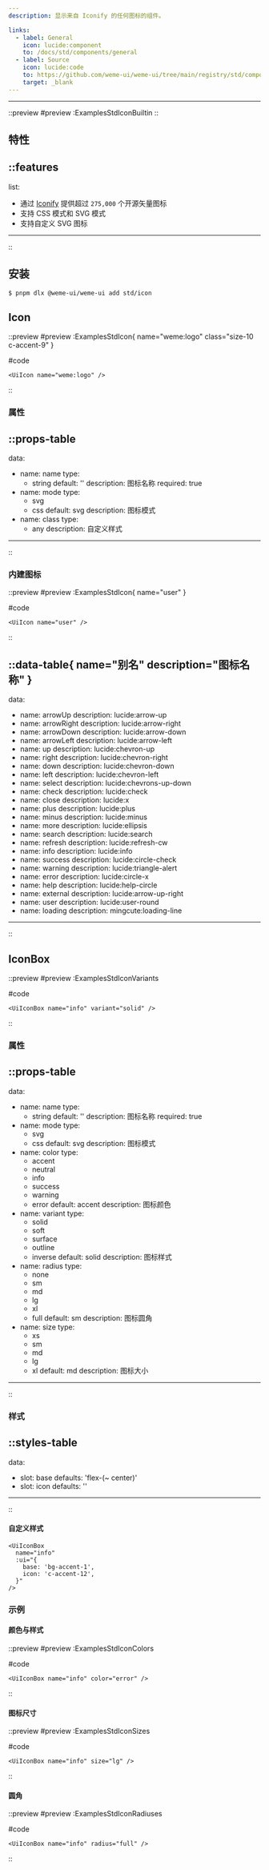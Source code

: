 ```yaml
---
description: 显示来自 Iconify 的任何图标的组件。

links:
  - label: General
    icon: lucide:component
    to: /docs/std/components/general
  - label: Source
    icon: lucide:code
    to: https://github.com/weme-ui/weme-ui/tree/main/registry/std/components/icon
    target: _blank
---
```


------

::preview
#preview
:ExamplesStdIconBuiltin
::

## 特性

::features
---
list:
  - 通过 [Iconify](https://iconify.design/) 提供超过 `275,000` 个开源矢量图标
  - 支持 CSS 模式和 SVG 模式
  - 支持自定义 SVG 图标
---
::

## 安装

```shell [Terminal]
$ pnpm dlx @weme-ui/weme-ui add std/icon
```

## Icon

::preview
#preview
:ExamplesStdIcon{ name="weme:logo" class="size-10 c-accent-9" }

#code
```vue inset
<UiIcon name="weme:logo" />
```
::

### 属性

::props-table
---
data:
  - name: name
    type:
      - string
    default: ''
    description: 图标名称
    required: true
  - name: mode
    type:
      - svg
      - css
    default: svg
    description: 图标模式
  - name: class
    type:
      - any
    description: 自定义样式
---
::

### 内建图标

::preview
#preview
:ExamplesStdIcon{ name="user" }

#code
```vue inset
<UiIcon name="user" />
```
::

::data-table{ name="别名" description="图标名称" }
---
data:
  - name: arrowUp
    description: lucide:arrow-up
  - name: arrowRight
    description: lucide:arrow-right
  - name: arrowDown
    description: lucide:arrow-down
  - name: arrowLeft
    description: lucide:arrow-left
  - name: up
    description: lucide:chevron-up
  - name: right
    description: lucide:chevron-right
  - name: down
    description: lucide:chevron-down
  - name: left
    description: lucide:chevron-left
  - name: select
    description: lucide:chevrons-up-down
  - name: check
    description: lucide:check
  - name: close
    description: lucide:x
  - name: plus
    description: lucide:plus
  - name: minus
    description: lucide:minus
  - name: more
    description: lucide:ellipsis
  - name: search
    description: lucide:search
  - name: refresh
    description: lucide:refresh-cw
  - name: info
    description: lucide:info
  - name: success
    description: lucide:circle-check
  - name: warning
    description: lucide:triangle-alert
  - name: error
    description: lucide:circle-x
  - name: help
    description: lucide:help-circle
  - name: external
    description: lucide:arrow-up-right
  - name: user
    description: lucide:user-round
  - name: loading
    description: mingcute:loading-line
---
::

## IconBox

::preview
#preview
:ExamplesStdIconVariants

#code
```vue inset
<UiIconBox name="info" variant="solid" />
```
::

### 属性

::props-table
---
data:
  - name: name
    type:
      - string
    default: ''
    description: 图标名称
    required: true
  - name: mode
    type:
      - svg
      - css
    default: svg
    description: 图标模式
  - name: color
    type:
      - accent
      - neutral
      - info
      - success
      - warning
      - error
    default: accent
    description: 图标颜色
  - name: variant
    type:
      - solid
      - soft
      - surface
      - outline
      - inverse
    default: solid
    description: 图标样式
  - name: radius
    type:
      - none
      - sm
      - md
      - lg
      - xl
      - full
    default: sm
    description: 图标圆角
  - name: size
    type:
      - xs
      - sm
      - md
      - lg
      - xl
    default: md
    description: 图标大小
---
::

### 样式

::styles-table
---
data:
  - slot: base
    defaults: 'flex-(~ center)'
  - slot: icon
    defaults: ''
---
::

#### 自定义样式

```vue
<UiIconBox
  name="info"
  :ui="{
    base: 'bg-accent-1',
    icon: 'c-accent-12',
  }"
/>
```

### 示例

#### 颜色与样式

::preview
#preview
:ExamplesStdIconColors

#code
```vue inset
<UiIconBox name="info" color="error" />
```
::

#### 图标尺寸

::preview
#preview
:ExamplesStdIconSizes

#code
```vue inset
<UiIconBox name="info" size="lg" />
```
::

#### 圆角

::preview
#preview
:ExamplesStdIconRadiuses

#code
```vue inset
<UiIconBox name="info" radius="full" />
```
::
